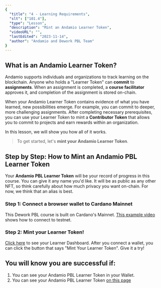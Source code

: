 ```yaml
---
{
  "title": "4 - Learning Requirements",
  "slt": ["101.4"],
  "type": "Lesson",
  "description": "Mint an Andamio Learner Token",
  "videoURL": "",
  "lastEdited": "2023-11-14",
  "author": "Andamio and Dework PBL Team"
}
---
```


## What is an Andamio Learner Token?

Andamio supports individuals and organizations to track learning on the blockchain. Anyone who holds a "Learner Token" can **commit** to **assignments**. When an assignment is completed, a **course facilitator** approves it, and completion of the assignment is stored on-chain.

When your Andamio Learner Token contains evidence of what you have learned, new possibilities emerge. For example, you can commit to deeper, more challenging assignments. After completing necessary prerequisites, you can use your Learner Token to mint a **Contributor Token** that allows you to commit to projects and earn rewards within an organization.

In this lesson, we will show you how all of it works.
>To get started, let's **mint your Andamio Learner Token**.

## Step by Step: How to Mint an Andamio PBL Learner Token

Your **Andamio PBL Learner Token** will be your record of progress in this course. You can give it any name you'd like. It will be as public as any other NFT, so think carefully about how much privacy you want on-chain. For now, we think that an alias is best.

### Step 1: Connect a browser wallet to Cardano Mainnet
This Dework PBL course is built on Cardano's Mainnet.
[This example video](https://plutuspbl.io/modules/100/1001) shows how to connect to testnet.

### Step 2: Mint your Learner Token!
[Click here](/course-management/roles/learner/dashboard) to see your Learner Dashboard. After you connect a wallet, you can click the button that says "Mint Your Learner Token". Give it a try!

## You will know you are successful if:
1. You can see your Andamio PBL Learner Token in your Wallet.
2. You can see your Andamio PBL Learner Token [on this page](/course-management/learner-list)